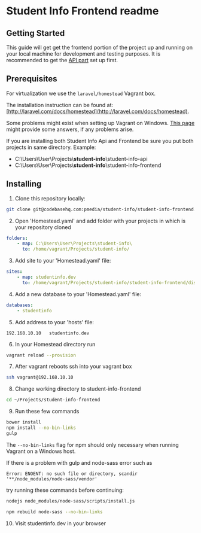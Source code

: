 # Student Info Frontend readme

## Getting Started

This guide will get get the frontend portion of the project up and running on your local machine for development and testing purposes. It is recommended to get the [API part](../student-info-api) set up first. 

## Prerequisites

For virtualization we use the `laravel/homestead` Vagrant box.

The installation instruction can be found at: [http://laravel.com/docs/homestead](http://laravel.com/docs/homestead). 

Some problems might exist when setting up Vagrant on Windows. [This page](http://sherriflemings.blogspot.rs/2015/03/laravel-homestead-on-windows-8.html) might provide some answers, if any problems arise. 

If you are installing both Student Info Api and Frontend be sure you put both projects in same directory. 
Example: 

- C:\Users\User\Projects\\__student-info__\\student-info-api
- C:\Users\User\Projects\\__student-info__\\student-info-frontend


## Installing

1. Clone this repository locally:
``` bash
git clone git@codebasehq.com:pmedia/student-info/student-info-frontend.git
``` 

2. Open 'Homestead.yaml' and add folder with your projects in which is your repository cloned 
``` yaml
folders:
    - map: C:\Users\User\Projects\student-info\
      to: /home/vagrant/Projects/student-info/
```

3. Add site to your 'Homestead.yaml' file:
``` yaml
sites: 
    - map: studentinfo.dev
      to: /home/vagrant/Projects/student-info/student-info-frontend/dist
```

4. Add a new database to your 'Homestead.yaml' file:
``` yaml
databases:
    - studentinfo
```

5. Add address to your 'hosts' file:
```
192.168.10.10   studentinfo.dev
```

6. In your Homestead directory run
``` bash
vagrant reload --provision
```

7. After vagrant reboots ssh into your vagrant box
``` bash
ssh vagrant@192.168.10.10
```

8. Change working directory to student-info-frontend
``` bash
cd ~/Projects/student-info-frontend
```

9. Run these few commands
``` bash
bower install
npm install --no-bin-links
gulp
```
The `--no-bin-links` flag for npm should only necessary when running Vagrant on a Windows host.  

If there is a problem with gulp and node-sass error such as 
```
Error: ENOENT: no such file or directory, scandir '**/node_modules/node-sass/vendor' 
```
try running these commands before continuing: 

``` bash
nodejs node_modules/node-sass/scripts/install.js

npm rebuild node-sass --no-bin-links
```

10. Visit studentinfo.dev in your browser 
